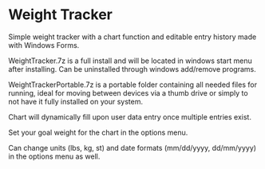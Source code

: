 # Weight Tracker

Simple weight tracker with a chart function and editable entry history made with Windows Forms.

WeightTracker.7z is a full install and will be located in windows start menu after installing. Can be uninstalled through windows add/remove programs.

WeightTrackerPortable.7z is a portable folder containing all needed files for running, ideal for moving between devices via a thumb drive or simply to not have it fully installed on your system.

Chart will dynamically fill upon user data entry once multiple entries exist.

Set your goal weight for the chart in the options menu.

Can change units (lbs, kg, st) and date formats (mm/dd/yyyy, dd/mm/yyyy) in the options menu as well.
